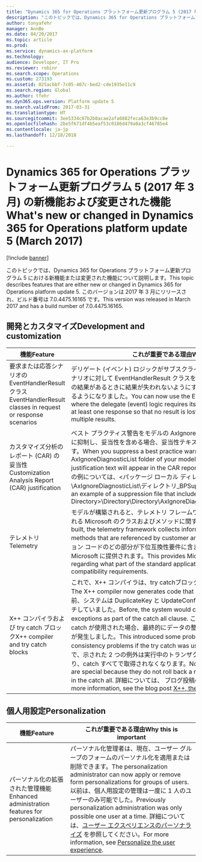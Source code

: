 ```yaml
---
title: "Dynamics 365 for Operations プラットフォーム更新プログラム 5 (2017 年 3 月) の新機能および変更された機能"
description: "このトピックでは、Dynamics 365 for Operations プラットフォーム更新プログラム 5 における新機能または変更された機能について説明します。 このバージョンは 2017 年 3 月にリリースされ、ビルド番号は 7.0.4475.16165 です。"
author: tonyafehr
manager: AnnBe
ms.date: 04/20/2017
ms.topic: article
ms.prod: 
ms.service: dynamics-ax-platform
ms.technology: 
audience: Developer, IT Pro
ms.reviewer: robinr
ms.search.scope: Operations
ms.custom: 273193
ms.assetid: 025acbbf-7c05-407c-bed2-cde1935e11c9
ms.search.region: Global
ms.author: tfehr
ms.dyn365.ops.version: Platform update 5
ms.search.validFrom: 2017-03-31
ms.translationtype: HT
ms.sourcegitcommit: 3ee5334c87b2b0acae2afa6882feca63e3b9cc8e
ms.openlocfilehash: 2be5f671df4b5eaf53c0186d479a0a3cf46785e4
ms.contentlocale: ja-jp
ms.lasthandoff: 12/18/2018

---
```


# <a name="whats-new-or-changed-in-dynamics-365-for-operations-platform-update-5-march-2017"></a><span data-ttu-id="08341-104">Dynamics 365 for Operations プラットフォーム更新プログラム 5 (2017 年 3 月) の新機能および変更された機能</span><span class="sxs-lookup"><span data-stu-id="08341-104">What's new or changed in Dynamics 365 for Operations platform update 5 (March 2017)</span></span>

[!include [banner](../includes/banner.md)]

<span data-ttu-id="08341-105">このトピックでは、Dynamics 365 for Operations プラットフォーム更新プログラム 5 における新機能または変更された機能について説明します。</span><span class="sxs-lookup"><span data-stu-id="08341-105">This topic describes features that are either new or changed in Dynamics 365 for Operations platform update 5.</span></span> <span data-ttu-id="08341-106">このバージョンは 2017 年 3 月にリリースされ、ビルド番号は 7.0.4475.16165 です。</span><span class="sxs-lookup"><span data-stu-id="08341-106">This version was released in March 2017 and has a build number of 7.0.4475.16165.</span></span>

## <a name="development-and-customization"></a><span data-ttu-id="08341-107">開発とカスタマイズ</span><span class="sxs-lookup"><span data-stu-id="08341-107">Development and customization</span></span>

| <span data-ttu-id="08341-108">機能</span><span class="sxs-lookup"><span data-stu-id="08341-108">Feature</span></span> | <span data-ttu-id="08341-109">これが重要である理由</span><span class="sxs-lookup"><span data-stu-id="08341-109">Why this is important</span></span> |
|---------|-----------------------|
| <span data-ttu-id="08341-110">要求または応答シナリオの EventHandlerResult クラス</span><span class="sxs-lookup"><span data-stu-id="08341-110">EventHandlerResult classes in request or response scenarios</span></span> | <span data-ttu-id="08341-111">デリゲート (イベント) ロジックがサブスクライブ (イベント ハンドラー) を必要とするシナリオに対して EventHandlerResult クラスを使用して、複数のサブスクライブおよび複数の結果があるときに結果が失われないようにするため、少なくとも 1 つの応答を提供できるようになりました。</span><span class="sxs-lookup"><span data-stu-id="08341-111">You can now use the EventHandlerResult class for scenarios where the delegate (event) logic requires its subscribers (event handlers) to provide at least one response so that no result is lost when there are multiple subscribers and multiple results.</span></span> |
| <span data-ttu-id="08341-112">カスタマイズ分析のレポート (CAR) の妥当性</span><span class="sxs-lookup"><span data-stu-id="08341-112">Customization Analysis Report (CAR) justification</span></span> | <span data-ttu-id="08341-113">ベスト プラクティス警告をモデルの AxIgnoreDiagnosticList フォルダーの抑制ファイル内に抑制し、妥当性を含める場合、妥当性テキストがモデルの CAR レポートに表示されます。</span><span class="sxs-lookup"><span data-stu-id="08341-113">When you suppress a best practice warning within a suppression file in the AxIgnoreDiagnosticList folder of your model, and include a justification, the justification text will appear in the CAR report of your model.</span></span> <span data-ttu-id="08341-114">妥当性を含む抑制ファイルの例については、&lt;パッケージ ローカル ディレクトリ&gt;\\ディレクトリ\\ディレクトリ\\AxIgnoreDiagnosticList\\ディレクトリ\_BPSuppressions.xml を参照してください。</span><span class="sxs-lookup"><span data-stu-id="08341-114">For an example of a suppression file that includes justifications, see &lt;Packages Local Directory&gt;\\Directory\\Directory\\AxIgnoreDiagnosticList\\Directory\_BPSuppressions.xml.</span></span> |
| <span data-ttu-id="08341-115">テレメトリ</span><span class="sxs-lookup"><span data-stu-id="08341-115">Telemetry</span></span> | <span data-ttu-id="08341-116">モデルが構築されると、テレメトリ フレームワークが、顧客と ISV コードによって参照される Microsoft のクラスおよびメソッドに関する情報を収集します。</span><span class="sxs-lookup"><span data-stu-id="08341-116">When a model is built, the telemetry framework collects information about Microsoft classes and methods that are referenced by customer and ISV code.</span></span> <span data-ttu-id="08341-117">これにより、標準アプリケーション コードのどの部分が下位互換性要件に含まれているかに関する多くの必要な情報が Microsoft に提供されます。</span><span class="sxs-lookup"><span data-stu-id="08341-117">This provides Microsoft with much needed information regarding what part of the standard application code is included in backward compatibility requirements.</span></span> |
| <span data-ttu-id="08341-118">X++ コンパイラおよび try catch ブロック</span><span class="sxs-lookup"><span data-stu-id="08341-118">X++ compiler and try catch blocks</span></span> | <span data-ttu-id="08341-119">これで、X++ コンパイラは、try catchブロック用のわずかに異なるコードを生成します。</span><span class="sxs-lookup"><span data-stu-id="08341-119">The X++ compiler now generates code that is slightly different for try catch blocks.</span></span> <span data-ttu-id="08341-120">以前、システムは DuplicateKey と UpdateConflict 例外を catch all 句の一部としてキャッチしていました。</span><span class="sxs-lookup"><span data-stu-id="08341-120">Before, the system would catch the DuplicateKey and UpdateConflict exceptions as part of the catch all clause.</span></span> <span data-ttu-id="08341-121">これは、取引が実行されているときに try catch が使用された場合、最終的にデータの整合性の問題の原因となる可能性のある問題が発生しました。</span><span class="sxs-lookup"><span data-stu-id="08341-121">This introduced some problems that could ultimately lead to data consistency problems if the try catch was used when a transaction is running.</span></span> <span data-ttu-id="08341-122">ここで、示された 2 つの例外は実行中のトランザクションをロールバックしないため特別であり、catch すべてで取得されなくなります。</span><span class="sxs-lookup"><span data-stu-id="08341-122">Now, the two exceptions mentioned, which are special because they do not roll back a running transaction, are no longer caught in the catch all.</span></span> <span data-ttu-id="08341-123">詳細については、 ブログ投稿の [X++、Catch](https://blogs.msdn.microsoft.com/mfp/2016/11/24/x-the-catch/) を参照してください。</span><span class="sxs-lookup"><span data-stu-id="08341-123">For more information, see the blog post [X++, the catch](https://blogs.msdn.microsoft.com/mfp/2016/11/24/x-the-catch/).</span></span> |

## <a name="personalization"></a><span data-ttu-id="08341-124">個人用設定</span><span class="sxs-lookup"><span data-stu-id="08341-124">Personalization</span></span>

| <span data-ttu-id="08341-125">機能</span><span class="sxs-lookup"><span data-stu-id="08341-125">Feature</span></span> | <span data-ttu-id="08341-126">これが重要である理由</span><span class="sxs-lookup"><span data-stu-id="08341-126">Why this is important</span></span> |
|---------|-----------------------|
| <span data-ttu-id="08341-127">パーソナル化の拡張された管理機能</span><span class="sxs-lookup"><span data-stu-id="08341-127">Enhanced administration features for personalization</span></span> | <span data-ttu-id="08341-128">パーソナル化管理者は、現在、ユーザー グループのフォームのパーソナル化を適用または削除できます。</span><span class="sxs-lookup"><span data-stu-id="08341-128">The personalization administrator can now apply or remove form personalizations for groups of users.</span></span> <span data-ttu-id="08341-129">以前は、個人用設定の管理は一度に 1 人のユーザーのみ可能でした。</span><span class="sxs-lookup"><span data-stu-id="08341-129">Previously personalization administration was only possible one user at a time.</span></span> <span data-ttu-id="08341-130">詳細については、[ユーザー エクスペリエンスのパーソナライズ](personalize-user-experience.md) を参照してください。</span><span class="sxs-lookup"><span data-stu-id="08341-130">For more information, see [Personalize the user experience](personalize-user-experience.md).</span></span> |

